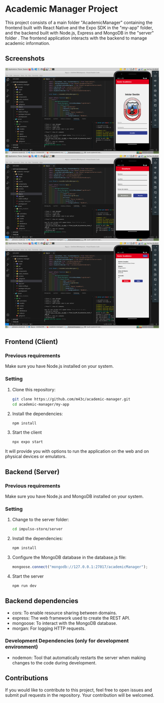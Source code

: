 # Academic Manager Project

This project consists of a main folder "AcademicManager" containing the frontend built with React Native and the Expo SDK in the "my-app" folder, and the backend built with Node.js, Express and MongoDB in the "server" folder . The frontend application interacts with the backend to manage academic information.

## Screenshots

![Login](https://github.com/m43c/academic-manager/blob/main/my-app/assets/screenshots/login-screen.png?raw=true)
![Student Form Screen](https://github.com/m43c/academic-manager/blob/main/my-app/assets/screenshots/student-form-screen.png?raw=true)
![Student List Screen](https://github.com/m43c/academic-manager/blob/main/my-app/assets/screenshots/student-list-screen.png?raw=true)

## Frontend (Client)

### Previous requirements

Make sure you have Node.js installed on your system.

### Setting

1. Clone this repository:
   ```bash
   git clone https://github.com/m43c/academic-manager.git
   cd academic-manager/my-app
   ```
2. Install the dependencies:

   ```bash
   npm install
   ```

3. Start the client
   ```bash
   npx expo start
   ```

It will provide you with options to run the application on the web and on physical devices or emulators.

## Backend (Server)

### Previous requirements

Make sure you have Node.js and MongoDB installed on your system.

### Setting

1. Change to the server folder:
   ```bash
   cd impulso-store/server
   ```
2. Install the dependencies:
   ```bash
   npm install
   ```
3. Configure the MongoDB database in the database.js file:
   ```javascript
   mongoose.connect("mongodb://127.0.0.1:27017/academicManager");
   ```
4. Start the server
   ```bash
   npm run dev
   ```

## Backend dependencies

- cors: To enable resource sharing between domains.
- express: The web framework used to create the REST API.
- mongoose: To interact with the MongoDB database.
- morgan: For logging HTTP requests.

### Development Dependencies (only for development environment)

- nodemon: Tool that automatically restarts the server when making changes to the code during development.

## Contributions

If you would like to contribute to this project, feel free to open issues and submit pull requests in the repository. Your contribution will be welcomed.
